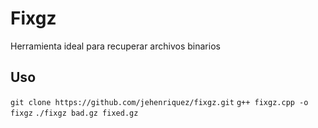 # Fixgz
Herramienta ideal para recuperar archivos binarios

## Uso 

`git clone https://github.com/jehenriquez/fixgz.git`
`g++ fixgz.cpp -o fixgz`
`./fixgz bad.gz fixed.gz`
